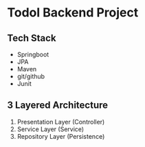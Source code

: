 # Todol Backend Project

## Tech Stack

- Springboot
- JPA
- Maven
- git/github
- Junit

## 3 Layered Architecture

1. Presentation Layer (Controller)
2. Service Layer (Service)
3. Repository Layer (Persistence)
